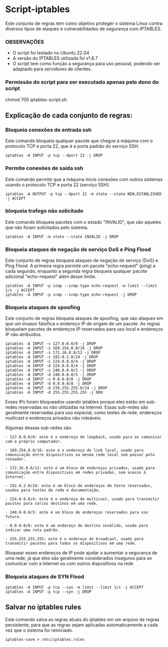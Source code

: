 # Script-iptables

Este conjunto de regras tem como objetivo proteger o sistema Linux contra diversos tipos de ataques e vulnerabilidades de segurança com IPTABLES. 

### OBSERVAÇÕES
- O script foi testado no Ubuntu 22.04
- A versão do IPTABLES utilizada foi v1.8.7
- O script tem como função a segurança para uso pessoal, podendo ser adaptado para servidores de clientes.

### Permissão do script para ser executado apenas pelo dono do script

chmod 700 iptables-script.sh

## Explicação de cada conjunto de regras:

### Bloqueia conexões de entrada ssh

Este comando bloqueia qualquer pacote que chegue à máquina com o protocolo TCP e porta 22, que é a porta padrão do serviço SSH.

```
iptables -A INPUT -p tcp --dport 22 -j DROP
```

### Permite conexões de saída ssh

Este comando permite que a máquina inicie conexões com outros sistemas usando o protocolo TCP e porta 22 (serviço SSH).

```
iptables -A OUTPUT -p tcp --dport 22 -m state --state NEW,ESTABLISHED -j ACCEPT
```

### bloqueia trafego não solicitado

Este comando bloqueia pacotes com o estado "INVALID", que são aqueles que não foram solicitados pelo sistema.

```
iptables -A INPUT -m state --state INVALID -j DROP
```

### Bloqueia ataques de negação de serviço DoS e Ping Flood

Este conjunto de regras bloqueia ataques de negação de serviço (DoS) e Ping Flood. A primeira regra permite um pacote "echo-request" (ping) a cada segundo, enquanto a segunda regra bloqueia qualquer pacote adicional "echo-request" além desse limite.

```
iptables -A INPUT -p icmp --icmp-type echo-request -m limit --limit 1/s -j ACCEPT
iptables -A INPUT -p icmp --icmp-type echo-request -j DROP
```

### Bloqueia ataques de spoofing

Este conjunto de regras bloqueia ataques de spoofing, que são ataques em que um invasor falsifica o endereço IP de origem de um pacote. As regras bloqueiam pacotes de endereços IP reservados para uso local e endereços IP não atribuídos.

```
iptables -A INPUT -s 127.0.0.0/8 -j DROP
iptables -A INPUT -s 169.254.0.0/16 -j DROP
iptables -A INPUT -s 172.16.0.0/12 -j DROP
iptables -A INPUT -s 192.0.2.0/24 -j DROP
iptables -A INPUT -s 224.0.0.0/4 -j DROP
iptables -A INPUT -d 224.0.0.0/4 -j DROP
iptables -A INPUT -s 240.0.0.0/5 -j DROP
iptables -A INPUT -d 240.0.0.0/5 -j DROP
iptables -A INPUT -s 0.0.0.0/8 -j DROP
iptables -A INPUT -d 0.0.0.0/8 -j DROP
iptables -A INPUT -d 239.255.255.0/24 -j DROP
iptables -A INPUT -d 255.255.255.255 -j DRO
```

Esses IPs foram bloqueados usando iptables porque eles estão em sub-redes reservadas ou não utilizadas na Internet. Essas sub-redes são geralmente reservadas para uso especial, como testes de rede, endereços multicast e endereços privados não roteáveis.

Algumas dessas sub-redes são:

    - 127.0.0.0/8: este é o endereço de loopback, usado para se comunicar com o próprio computador.

    - 169.254.0.0/16: este é o endereço de link local, usado para comunicação entre dispositivos na mesma rede local sem passar pelo roteador.

    - 172.16.0.0/12: este é um bloco de endereços privados, usado para comunicação entre dispositivos em redes privadas, sem acesso à Internet.

    - 192.0.2.0/24: este é um bloco de endereços de teste reservados, usados para testes de rede e documentação.

    - 224.0.0.0/4: este é o endereço de multicast, usado para transmitir pacotes para vários destinos em uma rede.

    - 240.0.0.0/5: este é um bloco de endereços reservados para uso futuro.

    - 0.0.0.0/8: este é um endereço de destino inválido, usado para indicar uma rota padrão.

    - 255.255.255.255: este é o endereço de broadcast, usado para transmitir pacotes para todos os dispositivos em uma rede.

Bloquear esses endereços de IP pode ajudar a aumentar a segurança de uma rede, já que eles são geralmente considerados inseguros para se comunicar com a Internet ou com outros dispositivos na rede

### Bloqueia ataques de SYN Flood

```
iptables -A INPUT -p tcp --syn -m limit --limit 1/s -j ACCEPT
iptables -A INPUT -p tcp --syn -j DROP
```

## Salvar no iptables rules

Este comando salva as regras atuais do iptables em um arquivo de regras persistente, para que as regras sejam aplicadas automaticamente a cada vez que o sistema for reiniciado.

```
iptables-save > /etc/iptables.rules
```
